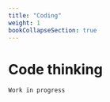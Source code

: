 ```yaml
---
title: "Coding"
weight: 1
bookCollapseSection: true
---
```


# Code thinking

```
Work in progress
```
